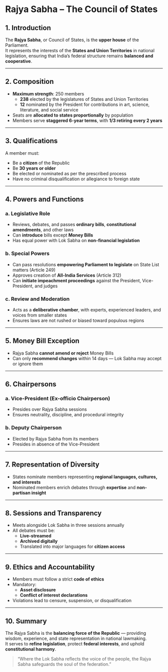 # Rajya Sabha – The Council of States

## 1. Introduction

The **Rajya Sabha**, or Council of States, is the **upper house** of the Parliament.  
It represents the interests of the **States and Union Territories** in national legislation, ensuring that India’s federal structure remains **balanced and cooperative**.

---

## 2. Composition

- **Maximum strength**: 250 members
  - **238** elected by the legislatures of States and Union Territories
  - **12** nominated by the President for contributions in art, science, literature, and social service
- Seats are **allocated to states proportionally** by population
- Members serve **staggered 6-year terms**, with **1/3 retiring every 2 years**

---

## 3. Qualifications

A member must:

- Be a **citizen** of the Republic
- Be **30 years or older**
- Be elected or nominated as per the prescribed process
- Have no criminal disqualification or allegiance to foreign state

---

## 4. Powers and Functions

### a. Legislative Role

- Reviews, debates, and passes **ordinary bills**, **constitutional amendments**, and other laws
- Can **introduce** bills except **Money Bills**
- Has equal power with Lok Sabha on **non-financial legislation**

### b. Special Powers

- Can pass resolutions **empowering Parliament to legislate** on State List matters (Article 249)
- Approves creation of **All-India Services** (Article 312)
- Can **initiate impeachment proceedings** against the President, Vice-President, and judges

### c. Review and Moderation

- Acts as a **deliberative chamber**, with experts, experienced leaders, and voices from smaller states
- Ensures laws are not rushed or biased toward populous regions

---

## 5. Money Bill Exception

- Rajya Sabha **cannot amend or reject** Money Bills
- Can only **recommend changes** within 14 days — Lok Sabha may accept or ignore them

---

## 6. Chairpersons

### a. Vice-President (Ex-officio Chairperson)
- Presides over Rajya Sabha sessions
- Ensures neutrality, discipline, and procedural integrity

### b. Deputy Chairperson
- Elected by Rajya Sabha from its members
- Presides in absence of the Vice-President

---

## 7. Representation of Diversity

- States nominate members representing **regional languages, cultures, and interests**
- Nominated members enrich debates through **expertise** and **non-partisan insight**

---

## 8. Sessions and Transparency

- Meets alongside Lok Sabha in three sessions annually
- All debates must be:
  - **Live-streamed**
  - **Archived digitally**
  - Translated into major languages for **citizen access**

---

## 9. Ethics and Accountability

- Members must follow a strict **code of ethics**
- Mandatory:
  - **Asset disclosure**
  - **Conflict of interest declarations**
- Violations lead to censure, suspension, or disqualification

---

## 10. Summary

The Rajya Sabha is the **balancing force of the Republic** — providing wisdom, experience, and state representation in national lawmaking.  
It serves to **refine legislation**, protect **federal interests**, and uphold **constitutional harmony**.

> “Where the Lok Sabha reflects the voice of the people, the Rajya Sabha safeguards the soul of the federation.”
